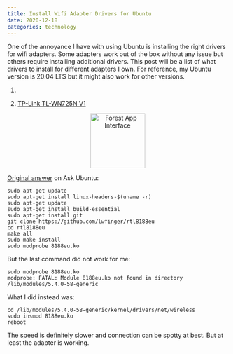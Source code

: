 ```yaml
---
title: Install Wifi Adapter Drivers for Ubuntu
date: 2020-12-18
categories: technology
---
```


One of the annoyance I have with using Ubuntu is installing the right drivers for wifi adapters. Some adapters work out of the box without any issue but others require installing additional drivers. This post will be a list of what drivers to install for different adapters I own. For reference, my Ubuntu version is 20.04 LTS but it might also work for other versions.

<!--more-->

1. 

2. [TP-Link TL-WN725N V1](https://www.tp-link.com/us/home-networking/usb-adapter/tl-wn725n/)

<p align="center">
  <img width="125" src="https://i.imgur.com/fgVhixi.jpg" alt="Forest App Interface">
</p>

[Original answer](https://askubuntu.com/questions/678134/how-to-install-tp-link-wn725n-wifi-usb-adapter-on-ubuntu-ubuntu-14-04-3-lts) on Ask Ubuntu:

```shell
sudo apt-get update
sudo apt-get install linux-headers-$(uname -r)
sudo apt-get update
sudo apt-get install build-essential
sudo apt-get install git
git clone https://github.com/lwfinger/rtl8188eu
cd rtl8188eu
make all
sudo make install
sudo modprobe 8188eu.ko
```

But the last command did not work for me:

```shell
sudo modprobe 8188eu.ko
modprobe: FATAL: Module 8188eu.ko not found in directory /lib/modules/5.4.0-58-generic
```

What I did instead was:

```shell
cd /lib/modules/5.4.0-58-generic/kernel/drivers/net/wireless
sudo insmod 8188eu.ko
reboot
```

The speed is definitely slower and connection can be spotty at best. But at least the adapter is working.

